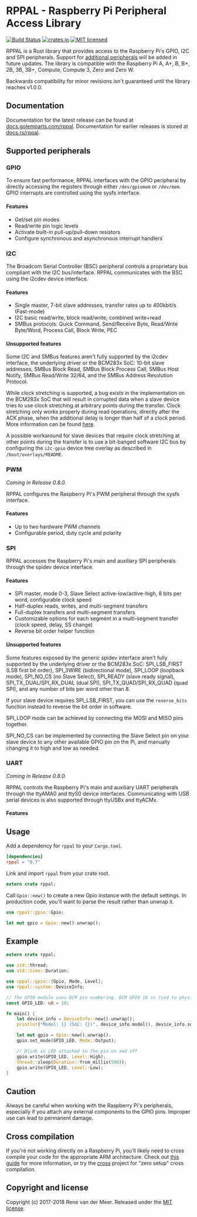 # RPPAL - Raspberry Pi Peripheral Access Library

[![Build Status](https://travis-ci.org/golemparts/rppal.svg?branch=master)](https://travis-ci.org/golemparts/rppal)
[![crates.io](https://meritbadge.herokuapp.com/rppal)](https://crates.io/crates/rppal)
[![MIT licensed](https://img.shields.io/badge/license-MIT-blue.svg)](LICENSE)

RPPAL is a Rust library that provides access to the Raspberry Pi's GPIO, I2C and SPI peripherals. Support for [additional peripherals](https://github.com/golemparts/rppal/projects/1) will be added in future updates. The library is compatible with the Raspberry Pi A, A+, B, B+, 2B, 3B, 3B+, Compute, Compute 3, Zero and Zero W.

Backwards compatibility for minor revisions isn't guaranteed until the library reaches v1.0.0.

## Documentation

Documentation for the latest release can be found at [docs.golemparts.com/rppal](https://docs.golemparts.com/rppal). Documentation for earlier releases is stored at [docs.rs/rppal](https://docs.rs/rppal).

## Supported peripherals

### GPIO

To ensure fast performance, RPPAL interfaces with the GPIO peripheral by directly accessing the registers through either `/dev/gpiomem` or `/dev/mem`. GPIO interrupts are controlled using the sysfs interface.

#### Features

* Get/set pin modes
* Read/write pin logic levels
* Activate built-in pull-up/pull-down resistors
* Configure synchronous and asynchronous interrupt handlers

### I2C

The Broadcom Serial Controller (BSC) peripheral controls a proprietary bus compliant with the I2C bus/interface. RPPAL communicates with the BSC using the i2cdev device interface.

#### Features

* Single master, 7-bit slave addresses, transfer rates up to 400kbit/s (Fast-mode)
* I2C basic read/write, block read/write, combined write+read
* SMBus protocols: Quick Command, Send/Receive Byte, Read/Write Byte/Word, Process Call, Block Write, PEC

#### Unsupported features

Some I2C and SMBus features aren't fully supported by the i2cdev interface, the underlying driver or
the BCM283x SoC: 10-bit slave addresses, SMBus Block Read, SMBus Block Process Call, SMBus Host Notify,
SMBus Read/Write 32/64, and the SMBus Address Resolution Protocol.

While clock stretching is supported, a bug exists in the implementation on the BCM283x SoC that will result
in corrupted data when a slave device tries to use clock stretching at arbitrary points during the transfer.
Clock stretching only works properly during read operations, directly after the ACK phase, when the additional
delay is longer than half of a clock period. More information can be found [here](https://elinux.org/BCM2835_datasheet_errata#p35_I2C_clock_stretching).

A possible workaround for slave devices that require clock stretching at other points during the transfer is
to use a bit-banged software I2C bus by configuring the `i2c-gpio` device tree overlay as described in `/boot/overlays/README`.

### PWM

_Coming in Release 0.8.0._

RPPAL configures the Raspberry Pi's PWM peripheral through the sysfs interface.

#### Features

* Up to two hardware PWM channels
* Configurable period, duty cycle and polarity

### SPI

RPPAL accesses the Raspberry Pi's main and auxiliary SPI peripherals through the spidev device interface.

#### Features

* SPI master, mode 0-3, Slave Select active-low/active-high, 8 bits per word, configurable clock speed
* Half-duplex reads, writes, and multi-segment transfers
* Full-duplex transfers and multi-segment transfers
* Customizable options for each segment in a multi-segment transfer (clock speed, delay, SS change)
* Reverse bit order helper function

#### Unsupported features

Some features exposed by the generic spidev interface aren't fully
supported by the underlying driver or the BCM283x SoC: SPI_LSB_FIRST (LSB
first bit order), SPI_3WIRE (bidirectional mode), SPI_LOOP (loopback mode),
SPI_NO_CS (no Slave Select), SPI_READY (slave ready signal),
SPI_TX_DUAL/SPI_RX_DUAL (dual SPI), SPI_TX_QUAD/SPI_RX_QUAD (quad SPI),
and any number of bits per word other than 8.

If your slave device requires SPI_LSB_FIRST, you can use the
`reverse_bits` function instead to reverse the bit order in software.

SPI_LOOP mode can be achieved by connecting the MOSI and MISO pins
together.

SPI_NO_CS can be implemented by connecting the Slave Select pin on your
slave device to any other available GPIO pin on the Pi, and manually
changing it to high and low as needed.

### UART

_Coming in Release 0.8.0._

RPPAL controls the Raspberry Pi's main and auxiliary UART peripherals through the ttyAMA0 and ttyS0 device interfaces.
Communicating with USB serial devices is also supported through ttyUSBx and ttyACMx.

#### Features



## Usage

Add a dependency for `rppal` to your `Cargo.toml`.

```toml
[dependencies]
rppal = "0.7"
```

Link and import `rppal` from your crate root.

```rust
extern crate rppal;
```

Call `Gpio::new()` to create a new Gpio instance with the default settings. In production code, you'll want to parse the result rather than unwrap it.

```rust
use rppal::gpio::Gpio;

let mut gpio = Gpio::new().unwrap();
```

## Example

```rust
extern crate rppal;

use std::thread;
use std::time::Duration;

use rppal::gpio::{Gpio, Mode, Level};
use rppal::system::DeviceInfo;

// The GPIO module uses BCM pin numbering. BCM GPIO 18 is tied to physical pin 12.
const GPIO_LED: u8 = 18;

fn main() {
    let device_info = DeviceInfo::new().unwrap();
    println!("Model: {} (SoC: {})", device_info.model(), device_info.soc());

    let mut gpio = Gpio::new().unwrap();
    gpio.set_mode(GPIO_LED, Mode::Output);

    // Blink an LED attached to the pin on and off
    gpio.write(GPIO_LED, Level::High);
    thread::sleep(Duration::from_millis(500));
    gpio.write(GPIO_LED, Level::Low);
}
```

## Caution

Always be careful when working with the Raspberry Pi's peripherals, especially if you attach any external components to the GPIO pins. Improper use can lead to permanent damage.

## Cross compilation

If you're not working directly on a Raspberry Pi, you'll likely need to cross compile your code for the appropriate ARM architecture. Check out [this guide](https://github.com/japaric/rust-cross) for more information, or try the [cross](https://github.com/japaric/cross) project for "zero setup" cross compilation.

## Copyright and license

Copyright (c) 2017-2018 Rene van der Meer. Released under the [MIT license](LICENSE).
